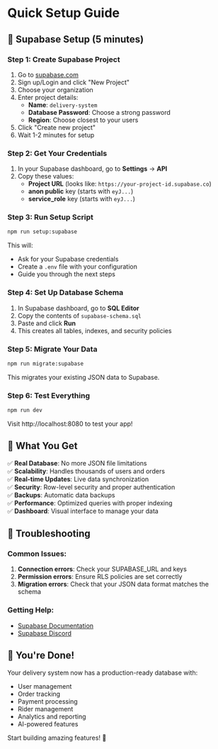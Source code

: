 # Quick Setup Guide

## 🚀 Supabase Setup (5 minutes)

### Step 1: Create Supabase Project
1. Go to [supabase.com](https://supabase.com)
2. Sign up/Login and click "New Project"
3. Choose your organization
4. Enter project details:
   - **Name**: `delivery-system`
   - **Database Password**: Choose a strong password
   - **Region**: Choose closest to your users
5. Click "Create new project"
6. Wait 1-2 minutes for setup

### Step 2: Get Your Credentials
1. In your Supabase dashboard, go to **Settings** → **API**
2. Copy these values:
   - **Project URL** (looks like: `https://your-project-id.supabase.co`)
   - **anon public** key (starts with `eyJ...`)
   - **service_role** key (starts with `eyJ...`)

### Step 3: Run Setup Script
```bash
npm run setup:supabase
```
This will:
- Ask for your Supabase credentials
- Create a `.env` file with your configuration
- Guide you through the next steps

### Step 4: Set Up Database Schema
1. In Supabase dashboard, go to **SQL Editor**
2. Copy the contents of `supabase-schema.sql`
3. Paste and click **Run**
4. This creates all tables, indexes, and security policies

### Step 5: Migrate Your Data
```bash
npm run migrate:supabase
```
This migrates your existing JSON data to Supabase.

### Step 6: Test Everything
```bash
npm run dev
```
Visit http://localhost:8080 to test your app!

## 🎯 What You Get

✅ **Real Database**: No more JSON file limitations  
✅ **Scalability**: Handles thousands of users and orders  
✅ **Real-time Updates**: Live data synchronization  
✅ **Security**: Row-level security and proper authentication  
✅ **Backups**: Automatic data backups  
✅ **Performance**: Optimized queries with proper indexing  
✅ **Dashboard**: Visual interface to manage your data  

## 🔧 Troubleshooting

### Common Issues:
1. **Connection errors**: Check your SUPABASE_URL and keys
2. **Permission errors**: Ensure RLS policies are set correctly
3. **Migration errors**: Check that your JSON data format matches the schema

### Getting Help:
- [Supabase Documentation](https://supabase.com/docs)
- [Supabase Discord](https://discord.supabase.com)

## 🎉 You're Done!

Your delivery system now has a production-ready database with:
- User management
- Order tracking
- Payment processing
- Rider management
- Analytics and reporting
- AI-powered features

Start building amazing features! 🚀
